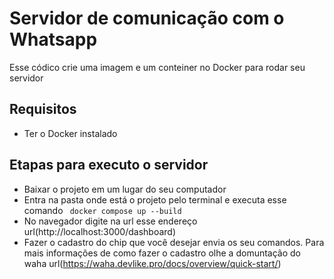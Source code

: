 # Servidor de comunicação com o Whatsapp
Esse códico crie uma imagem e um conteiner no Docker para rodar seu servidor

## Requisitos
 - Ter o Docker instalado

## Etapas para executo o servidor
 - Baixar o projeto em um lugar do seu computador
 - Entra na pasta onde está o projeto pelo terminal e executa esse comando `` docker compose up --build``
 - No navegador digite na url esse endereço url(http://localhost:3000/dashboard)
 - Fazer o cadastro do chip que você desejar envia os seu comandos. Para mais informações de como fazer o cadastro olhe a domuntação do waha url(https://waha.devlike.pro/docs/overview/quick-start/)
